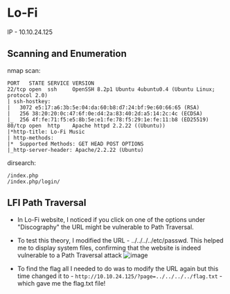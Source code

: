 # Lo-Fi

IP - 10.10.24.125

## Scanning and Enumeration
nmap scan:
```
PORT   STATE SERVICE VERSION
22/tcp open  ssh     OpenSSH 8.2p1 Ubuntu 4ubuntu0.4 (Ubuntu Linux; protocol 2.0)
| ssh-hostkey:
|   3072 e5:17:a6:3b:5e:04:da:60:b8:d7:24:bf:9e:60:66:65 (RSA)
|   256 38:20:20:0c:47:6f:0e:d4:2a:83:40:2d:a5:14:2c:4c (ECDSA)
|_  256 4f:fe:71:f5:e5:8b:5e:e1:fe:78:f5:29:1e:fe:11:b8 (ED25519)
80/tcp open  http    Apache httpd 2.2.22 ((Ubuntu))
|*http-title: Lo-Fi Music
| http-methods:
|*  Supported Methods: GET HEAD POST OPTIONS
|_http-server-header: Apache/2.2.22 (Ubuntu)
```

dirsearch:
```
/index.php
/index.php/login/
```

## LFI Path Traversal 
- In Lo-Fi website, I noticed if you click on one of the options under "Discography" the URL might be vulnerable to Path Traversal.
- To test this theory, I modified the URL - ../../../../etc/passwd. This helped me to display system files, confirming that the website is indeed vulnerable to a Path Traversal attack
![image](https://github.com/user-attachments/assets/ce12ca18-0f73-4bec-b2cf-e37a2f75bc44)


- To find the flag all I needed to do was to modify the URL again but this time changed it to - ``` http://10.10.24.125/?page=../../../../flag.txt ``` - which gave me the flag.txt file!
